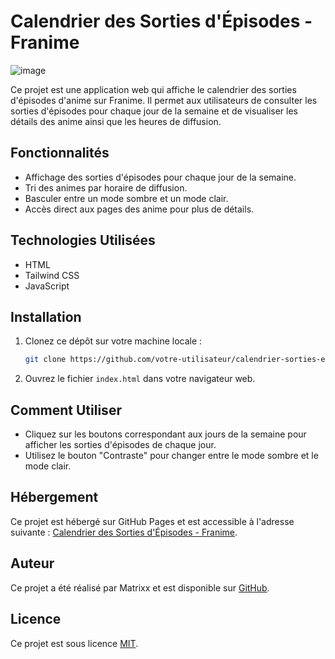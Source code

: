 # Calendrier des Sorties d'Épisodes - Franime
![image](https://github.com/Matrixx-Js/calendrier-sorties-episodes-franime/assets/62359510/0797690e-c2c1-49dd-ac4f-e2cfb36eb7be)

Ce projet est une application web qui affiche le calendrier des sorties d'épisodes d'anime sur Franime. Il permet aux utilisateurs de consulter les sorties d'épisodes pour chaque jour de la semaine et de visualiser les détails des anime ainsi que les heures de diffusion.

## Fonctionnalités

- Affichage des sorties d'épisodes pour chaque jour de la semaine.
- Tri des animes par horaire de diffusion.
- Basculer entre un mode sombre et un mode clair.
- Accès direct aux pages des anime pour plus de détails.

## Technologies Utilisées

- HTML
- Tailwind CSS
- JavaScript

## Installation

1. Clonez ce dépôt sur votre machine locale :
    ```bash
    git clone https://github.com/votre-utilisateur/calendrier-sorties-episodes-franime.git
    ```
2. Ouvrez le fichier `index.html` dans votre navigateur web.

## Comment Utiliser

- Cliquez sur les boutons correspondant aux jours de la semaine pour afficher les sorties d'épisodes de chaque jour.
- Utilisez le bouton "Contraste" pour changer entre le mode sombre et le mode clair.

## Hébergement

Ce projet est hébergé sur GitHub Pages et est accessible à l'adresse suivante : [Calendrier des Sorties d'Épisodes - Franime](https://matrixx-js.github.io/calendrier-sorties-episodes-franime/index.html).

## Auteur

Ce projet a été réalisé par Matrixx et est disponible sur [GitHub](https://github.com/Matrixx-Js).

## Licence

Ce projet est sous licence [MIT](LICENSE).
